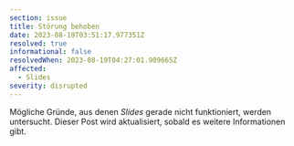 ```yaml
---
section: issue
title: Störung behoben
date: 2023-08-19T03:51:17.977351Z
resolved: true
informational: false
resolvedWhen: 2023-08-19T04:27:01.909665Z
affected:
  - Slides
severity: disrupted
---
```

Mögliche Gründe, aus denen *Slides* gerade nicht funktioniert, werden untersucht. Dieser Post wird aktualisiert, sobald es weitere Informationen gibt.

        